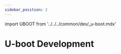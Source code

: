 ```yaml
---
sidebar_position: 2
---
```


import UBOOT from '../../../common/dev/\_u-boot.mdx'

# U-boot Development

<UBOOT model="Radxa ROCK 2A" profile="rknext" product="rock-2a"/>
